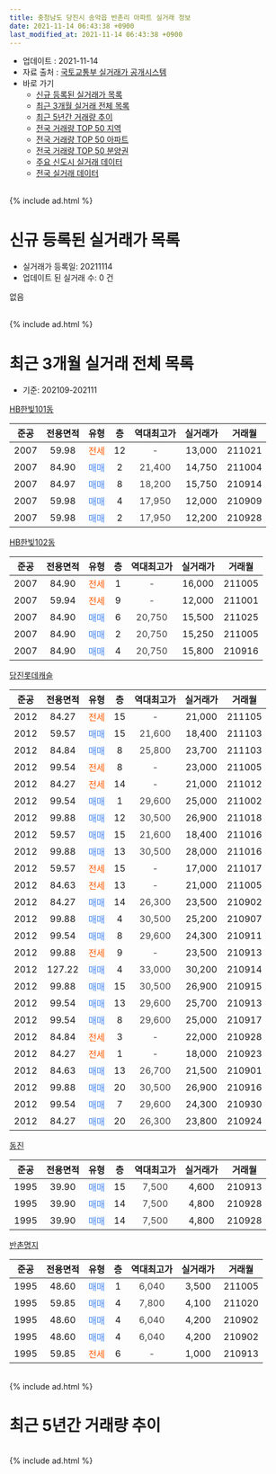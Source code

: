 ```yaml
---
title: 충청남도 당진시 송악읍 반촌리 아파트 실거래 정보
date: 2021-11-14 06:43:38 +0900
last_modified_at: 2021-11-14 06:43:38 +0900
---
```


* 업데이트 : 2021-11-14
* 자료 출처 : [국토교통부 실거래가 공개시스템](http://rt.molit.go.kr)
* 바로 가기
    * [신규 등록된 실거래가 목록](#신규-등록된-실거래가-목록)
    * [최근 3개월 실거래 전체 목록](#최근-3개월-실거래-전체-목록)
    * [최근 5년간 거래량 추이](#최근-5년간-거래량-추이)
    * [전국 거래량 TOP 50 지역](https://inasie.github.io/apt-trade-info/최근-3개월-전국에서-가장-거래가-많이-발생한-지역)
    * [전국 거래량 TOP 50 아파트](https://inasie.github.io/apt-trade-info/최근-3개월-전국에서-가장-거래가-많이-발생한-아파트)
    * [전국 거래량 TOP 50 분양권](https://inasie.github.io/apt-trade-info/최근-3개월-전국에서-가장-거래가-많이-발생한-분양권)
    * [주요 신도시 실거래 데이터](https://inasie.github.io/apt-trade-info/주요-신도시)
    * [전국 실거래 데이터](https://inasie.github.io/apt-trade-info/전국)
<br>
{% include ad.html %}
<br>

# 신규 등록된 실거래가 목록
* 실거래가 등록일: 20211114
* 업데이트 된 실거래 수: 0 건

없음

<br>
{% include ad.html %}
<br>

# 최근 3개월 실거래 전체 목록
* 기준: 202109-202111


[HB한빛101동](https://search.naver.com/search.naver?query=%EC%B6%A9%EC%B2%AD%EB%82%A8%EB%8F%84+%EB%8B%B9%EC%A7%84%EC%8B%9C+%EC%86%A1%EC%95%85%EC%9D%8D+%EB%B0%98%EC%B4%8C%EB%A6%AC+HB%ED%95%9C%EB%B9%9B101%EB%8F%99)

|준공|전용면적|유형|층|역대최고가|실거래가|거래월|
|:---:|:---:|:---:|:---:|:---:|:---:|:---:|
|2007|59.98|<span style="color:#ff5a00">전세</span>|12|<span style="color:#444444">-</span>|13,000|211021|
|2007|84.90|<span style="color:#4285f3">매매</span>|2|<span style="color:#444444">21,400</span>|14,750|211004|
|2007|84.97|<span style="color:#4285f3">매매</span>|8|<span style="color:#444444">18,200</span>|15,750|210914|
|2007|59.98|<span style="color:#4285f3">매매</span>|4|<span style="color:#444444">17,950</span>|12,000|210909|
|2007|59.98|<span style="color:#4285f3">매매</span>|2|<span style="color:#444444">17,950</span>|12,200|210928|

[HB한빛102동](https://search.naver.com/search.naver?query=%EC%B6%A9%EC%B2%AD%EB%82%A8%EB%8F%84+%EB%8B%B9%EC%A7%84%EC%8B%9C+%EC%86%A1%EC%95%85%EC%9D%8D+%EB%B0%98%EC%B4%8C%EB%A6%AC+HB%ED%95%9C%EB%B9%9B102%EB%8F%99)

|준공|전용면적|유형|층|역대최고가|실거래가|거래월|
|:---:|:---:|:---:|:---:|:---:|:---:|:---:|
|2007|84.90|<span style="color:#ff5a00">전세</span>|1|<span style="color:#444444">-</span>|16,000|211005|
|2007|59.94|<span style="color:#ff5a00">전세</span>|9|<span style="color:#444444">-</span>|12,000|211001|
|2007|84.90|<span style="color:#4285f3">매매</span>|6|<span style="color:#444444">20,750</span>|15,500|211025|
|2007|84.90|<span style="color:#4285f3">매매</span>|2|<span style="color:#444444">20,750</span>|15,250|211005|
|2007|84.90|<span style="color:#4285f3">매매</span>|4|<span style="color:#444444">20,750</span>|15,800|210916|

[당진롯데캐슬](https://search.naver.com/search.naver?query=%EC%B6%A9%EC%B2%AD%EB%82%A8%EB%8F%84+%EB%8B%B9%EC%A7%84%EC%8B%9C+%EC%86%A1%EC%95%85%EC%9D%8D+%EB%B0%98%EC%B4%8C%EB%A6%AC+%EB%8B%B9%EC%A7%84%EB%A1%AF%EB%8D%B0%EC%BA%90%EC%8A%AC)

|준공|전용면적|유형|층|역대최고가|실거래가|거래월|
|:---:|:---:|:---:|:---:|:---:|:---:|:---:|
|2012|84.27|<span style="color:#ff5a00">전세</span>|15|<span style="color:#444444">-</span>|21,000|211105|
|2012|59.57|<span style="color:#4285f3">매매</span>|15|<span style="color:#444444">21,600</span>|18,400|211103|
|2012|84.84|<span style="color:#4285f3">매매</span>|8|<span style="color:#444444">25,800</span>|23,700|211103|
|2012|99.54|<span style="color:#ff5a00">전세</span>|8|<span style="color:#444444">-</span>|23,000|211005|
|2012|84.27|<span style="color:#ff5a00">전세</span>|14|<span style="color:#444444">-</span>|21,000|211012|
|2012|99.54|<span style="color:#4285f3">매매</span>|1|<span style="color:#444444">29,600</span>|25,000|211002|
|2012|99.88|<span style="color:#4285f3">매매</span>|12|<span style="color:#444444">30,500</span>|26,900|211018|
|2012|59.57|<span style="color:#4285f3">매매</span>|15|<span style="color:#444444">21,600</span>|18,400|211016|
|2012|99.88|<span style="color:#4285f3">매매</span>|13|<span style="color:#444444">30,500</span>|28,000|211016|
|2012|59.57|<span style="color:#ff5a00">전세</span>|15|<span style="color:#444444">-</span>|17,000|211017|
|2012|84.63|<span style="color:#ff5a00">전세</span>|13|<span style="color:#444444">-</span>|21,000|211005|
|2012|84.27|<span style="color:#4285f3">매매</span>|14|<span style="color:#444444">26,300</span>|23,500|210902|
|2012|99.88|<span style="color:#4285f3">매매</span>|4|<span style="color:#444444">30,500</span>|25,200|210907|
|2012|99.54|<span style="color:#4285f3">매매</span>|8|<span style="color:#444444">29,600</span>|24,300|210911|
|2012|99.88|<span style="color:#ff5a00">전세</span>|9|<span style="color:#444444">-</span>|23,500|210913|
|2012|127.22|<span style="color:#4285f3">매매</span>|4|<span style="color:#444444">33,000</span>|30,200|210914|
|2012|99.88|<span style="color:#4285f3">매매</span>|15|<span style="color:#444444">30,500</span>|26,900|210915|
|2012|99.54|<span style="color:#4285f3">매매</span>|13|<span style="color:#444444">29,600</span>|25,700|210913|
|2012|99.54|<span style="color:#4285f3">매매</span>|8|<span style="color:#444444">29,600</span>|25,000|210917|
|2012|84.84|<span style="color:#ff5a00">전세</span>|3|<span style="color:#444444">-</span>|22,000|210928|
|2012|84.27|<span style="color:#ff5a00">전세</span>|1|<span style="color:#444444">-</span>|18,000|210923|
|2012|84.63|<span style="color:#4285f3">매매</span>|13|<span style="color:#444444">26,700</span>|21,500|210901|
|2012|99.88|<span style="color:#4285f3">매매</span>|20|<span style="color:#444444">30,500</span>|26,900|210916|
|2012|99.54|<span style="color:#4285f3">매매</span>|7|<span style="color:#444444">29,600</span>|24,300|210930|
|2012|84.27|<span style="color:#4285f3">매매</span>|20|<span style="color:#444444">26,300</span>|23,800|210924|

[동진](https://search.naver.com/search.naver?query=%EC%B6%A9%EC%B2%AD%EB%82%A8%EB%8F%84+%EB%8B%B9%EC%A7%84%EC%8B%9C+%EC%86%A1%EC%95%85%EC%9D%8D+%EB%B0%98%EC%B4%8C%EB%A6%AC+%EB%8F%99%EC%A7%84)

|준공|전용면적|유형|층|역대최고가|실거래가|거래월|
|:---:|:---:|:---:|:---:|:---:|:---:|:---:|
|1995|39.90|<span style="color:#4285f3">매매</span>|15|<span style="color:#444444">7,500</span>|4,600|210913|
|1995|39.90|<span style="color:#4285f3">매매</span>|14|<span style="color:#444444">7,500</span>|4,800|210928|
|1995|39.90|<span style="color:#4285f3">매매</span>|14|<span style="color:#444444">7,500</span>|4,800|210928|

[반촌명지](https://search.naver.com/search.naver?query=%EC%B6%A9%EC%B2%AD%EB%82%A8%EB%8F%84+%EB%8B%B9%EC%A7%84%EC%8B%9C+%EC%86%A1%EC%95%85%EC%9D%8D+%EB%B0%98%EC%B4%8C%EB%A6%AC+%EB%B0%98%EC%B4%8C%EB%AA%85%EC%A7%80)

|준공|전용면적|유형|층|역대최고가|실거래가|거래월|
|:---:|:---:|:---:|:---:|:---:|:---:|:---:|
|1995|48.60|<span style="color:#4285f3">매매</span>|1|<span style="color:#444444">6,040</span>|3,500|211005|
|1995|59.85|<span style="color:#4285f3">매매</span>|4|<span style="color:#444444">7,800</span>|4,100|211020|
|1995|48.60|<span style="color:#4285f3">매매</span>|4|<span style="color:#444444">6,040</span>|4,200|210902|
|1995|48.60|<span style="color:#4285f3">매매</span>|4|<span style="color:#444444">6,040</span>|4,200|210902|
|1995|59.85|<span style="color:#ff5a00">전세</span>|6|<span style="color:#444444">-</span>|1,000|210913|


<br>
{% include ad.html %}
<br>

# 최근 5년간 거래량 추이


<div style="width:100%;">
    <canvas id="deal_progress" height="200"></canvas>
</div>

<script>
new Chart(document.getElementById("deal_progress"), {
    type: 'line',
    data: {
        labels: ['201611','201612','201701','201702','201703','201704','201705','201706','201707','201708','201709','201710','201711','201712','201801','201802','201803','201804','201805','201806','201807','201808','201809','201810','201811','201812','201901','201902','201903','201904','201905','201906','201907','201908','201909','201910','201911','201912','202001','202002','202003','202004','202005','202006','202007','202008','202009','202010','202011','202012','202101','202102','202103','202104','202105','202106','202107','202108','202109','202110','202111'],
        datasets: [{
            label: '매매',
            pointRadius: 1,
            data: [7, 12, 5, 10, 10, 7, 12, 12, 7, 7, 7, 3, 2, 8, 9, 3, 12, 7, 8, 7, 6, 7, 7, 7, 4, 6, 10, 7, 9, 3, 4, 5, 3, 9, 4, 11, 8, 7, 4, 14, 6, 6, 6, 3, 11, 7, 13, 5, 7, 9, 11, 9, 7, 32, 29, 16, 8, 28, 20, 9, 2],
            borderColor: "rgba(255, 201, 14, 1)",
            backgroundColor: "rgba(255, 201, 14, 0.5)",
            fill: false,
            lineTension: 0
        },{
            label: '전월세',
            pointRadius: 1,
            data: [8, 10, 4, 7, 7, 8, 10, 3, 3, 0, 5, 2, 6, 1, 9, 4, 6, 2, 5, 7, 12, 2, 2, 5, 2, 3, 10, 5, 5, 4, 11, 5, 5, 3, 1, 10, 3, 5, 5, 7, 3, 6, 7, 3, 4, 8, 5, 5, 5, 5, 10, 6, 12, 8, 15, 9, 4, 3, 4, 7, 1],
            borderColor: "rgba(0, 141, 185, 1)",
            backgroundColor: "rgba(0, 141, 185, 0.5)",
            fill: false,
            lineTension: 0
        }
        ]
    },
    options: {
        responsive: true,
        title: {
            display: false
        },
        tooltips: {
            mode: 'index',
            intersect: false
        },
        hover: {
            mode: 'nearest',
            intersect: true
        },
        scales: {
            xAxes: [{
                display: true,
                scaleLabel: {
                    display: true,
                    labelString: '년/월'
                }
            }],
            yAxes: [{
                display: true,
                ticks: {
                    suggestedMin: 0,
                },
                scaleLabel: {
                    display: true,
                    labelString: '실거래 수'
                }
            }]
        }
    }
});

</script>


<br>
{% include ad.html %}
<br>

